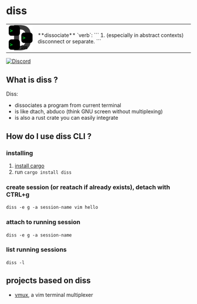 # diss

<table border=0>
<tr>
<td>
<img src=diss.png width=100>
</td>
<td>
**dissociate** `verb`:
```
1. (especially in abstract contexts) disconnect or separate.
```
</td>
</tr>
</table>

[![Discord](https://img.shields.io/badge/discord--blue?logo=discord)](https://discord.gg/F684Y8rYwZ)

## What is diss ?

Diss:

- dissociates a program from current terminal
- is like dtach, abduco (think GNU screen without multiplexing)
- is also a rust crate you can easily integrate

## How do I use diss CLI ?

### installing

1. [install cargo](https://doc.rust-lang.org/cargo/getting-started/installation.html)
2. run `cargo install diss`

### create session (or reatach if already exists), detach with CTRL+g

```
diss -e g -a session-name vim hello
```

### attach to running session

```
diss -e g -a session-name
```

### list running sessions

```
diss -l
```

## projects based on diss

- [vmux](https://github.com/yazgoo/vmux), a vim terminal multiplexer
